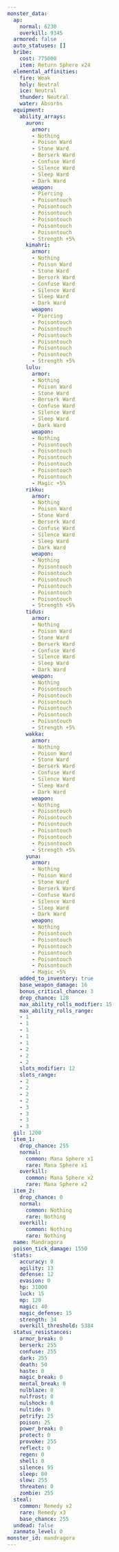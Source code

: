 ```yaml
---
monster_data:
  ap:
    normal: 6230
    overkill: 9345
  armored: false
  auto_statuses: []
  bribe:
    cost: 775000
    item: Return Sphere x24
  elemental_affinities:
    fire: Weak
    holy: Neutral
    ice: Neutral
    thunder: Neutral
    water: Absorbs
  equipment:
    ability_arrays:
      auron:
        armor:
        - Nothing
        - Poison Ward
        - Stone Ward
        - Berserk Ward
        - Confuse Ward
        - Silence Ward
        - Sleep Ward
        - Dark Ward
        weapon:
        - Piercing
        - Poisontouch
        - Poisontouch
        - Poisontouch
        - Poisontouch
        - Poisontouch
        - Poisontouch
        - Strength +5%
      kimahri:
        armor:
        - Nothing
        - Poison Ward
        - Stone Ward
        - Berserk Ward
        - Confuse Ward
        - Silence Ward
        - Sleep Ward
        - Dark Ward
        weapon:
        - Piercing
        - Poisontouch
        - Poisontouch
        - Poisontouch
        - Poisontouch
        - Poisontouch
        - Poisontouch
        - Strength +5%
      lulu:
        armor:
        - Nothing
        - Poison Ward
        - Stone Ward
        - Berserk Ward
        - Confuse Ward
        - Silence Ward
        - Sleep Ward
        - Dark Ward
        weapon:
        - Nothing
        - Poisontouch
        - Poisontouch
        - Poisontouch
        - Poisontouch
        - Poisontouch
        - Poisontouch
        - Magic +5%
      rikku:
        armor:
        - Nothing
        - Poison Ward
        - Stone Ward
        - Berserk Ward
        - Confuse Ward
        - Silence Ward
        - Sleep Ward
        - Dark Ward
        weapon:
        - Nothing
        - Poisontouch
        - Poisontouch
        - Poisontouch
        - Poisontouch
        - Poisontouch
        - Poisontouch
        - Strength +5%
      tidus:
        armor:
        - Nothing
        - Poison Ward
        - Stone Ward
        - Berserk Ward
        - Confuse Ward
        - Silence Ward
        - Sleep Ward
        - Dark Ward
        weapon:
        - Nothing
        - Poisontouch
        - Poisontouch
        - Poisontouch
        - Poisontouch
        - Poisontouch
        - Poisontouch
        - Strength +5%
      wakka:
        armor:
        - Nothing
        - Poison Ward
        - Stone Ward
        - Berserk Ward
        - Confuse Ward
        - Silence Ward
        - Sleep Ward
        - Dark Ward
        weapon:
        - Nothing
        - Poisontouch
        - Poisontouch
        - Poisontouch
        - Poisontouch
        - Poisontouch
        - Poisontouch
        - Strength +5%
      yuna:
        armor:
        - Nothing
        - Poison Ward
        - Stone Ward
        - Berserk Ward
        - Confuse Ward
        - Silence Ward
        - Sleep Ward
        - Dark Ward
        weapon:
        - Nothing
        - Poisontouch
        - Poisontouch
        - Poisontouch
        - Poisontouch
        - Poisontouch
        - Poisontouch
        - Magic +5%
    added_to_inventory: true
    base_weapon_damage: 16
    bonus_critical_chance: 3
    drop_chance: 128
    max_ability_rolls_modifier: 15
    max_ability_rolls_range:
    - 1
    - 1
    - 1
    - 1
    - 1
    - 2
    - 2
    - 2
    slots_modifier: 12
    slots_range:
    - 2
    - 2
    - 2
    - 2
    - 3
    - 3
    - 3
    - 3
  gil: 1200
  item_1:
    drop_chance: 255
    normal:
      common: Mana Sphere x1
      rare: Mana Sphere x1
    overkill:
      common: Mana Sphere x2
      rare: Mana Sphere x2
  item_2:
    drop_chance: 0
    normal:
      common: Nothing
      rare: Nothing
    overkill:
      common: Nothing
      rare: Nothing
  name: Mandragora
  poison_tick_damage: 1550
  stats:
    accuracy: 0
    agility: 13
    defense: 12
    evasion: 0
    hp: 31000
    luck: 15
    mp: 120
    magic: 40
    magic_defense: 15
    strength: 34
    overkill_threshold: 5384
  status_resistances:
    armor_break: 0
    berserk: 255
    confuse: 255
    dark: 255
    death: 50
    haste: 0
    magic_break: 0
    mental_break: 0
    nulblaze: 0
    nulfrost: 0
    nulshock: 0
    nultide: 0
    petrify: 25
    poison: 25
    power_break: 0
    protect: 0
    provoke: 255
    reflect: 0
    regen: 0
    shell: 0
    silence: 95
    sleep: 80
    slow: 255
    threaten: 0
    zombie: 255
  steal:
    common: Remedy x2
    rare: Remedy x3
    base_chance: 255
  undead: false
  zanmato_level: 0
monster_id: mandragora
---
```

